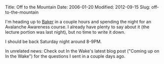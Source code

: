 Title: Off to the Mountain
Date: 2006-01-20
Modified: 2012-09-15
Slug: off-to-the-mountain

I'm heading up to <a href="http://en.wikipedia.org/wiki/Mt._Baker" >Baker</a> in a couple hours and spending the night for an Avalanche Awareness course. I already have plenty to say about it (the lecture portion was last night), but no time to write it down.

I should be back Saturday night around 8-9PM.

In unrelated news: Check out In the Wake's latest blog post ("Coming up on In the Wake") for the questions I sent in a couple days ago.
